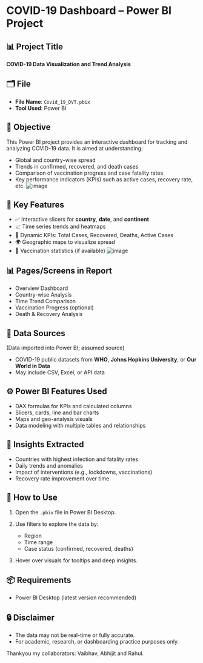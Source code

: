 # COVID-19 Dashboard – Power BI Project

## 📊 Project Title

**COVID-19 Data Visualization and Trend Analysis**

## 🗂 File

* **File Name**: `Covid_19_DVT.pbix`
* **Tool Used**: Power BI

## 🎯 Objective

This Power BI project provides an interactive dashboard for tracking and analyzing COVID-19 data. It is aimed at understanding:

* Global and country-wise spread
* Trends in confirmed, recovered, and death cases
* Comparison of vaccination progress and case fatality rates
* Key performance indicators (KPIs) such as active cases, recovery rate, etc.
![image](https://github.com/user-attachments/assets/2e57702d-5820-4b56-993e-6105d491e37c)

## 📌 Key Features

* ✅ Interactive slicers for **country**, **date**, and **continent**
* 📈 Time series trends and heatmaps
* 🧮 Dynamic KPIs: Total Cases, Recovered, Deaths, Active Cases
* 🌍 Geographic maps to visualize spread
* 💉 Vaccination statistics (if available)
![image](https://github.com/user-attachments/assets/7b073a6c-c097-4aaa-ae26-fceeaef7f6ef)
## 📊 Pages/Screens in Report

* Overview Dashboard
* Country-wise Analysis
* Time Trend Comparison
* Vaccination Progress (optional)
* Death & Recovery Analysis

## 📂 Data Sources

(Data imported into Power BI; assumed source)

* COVID-19 public datasets from **WHO**, **Johns Hopkins University**, or **Our World in Data**
* May include CSV, Excel, or API data

## ⚙️ Power BI Features Used

* DAX formulas for KPIs and calculated columns
* Slicers, cards, line and bar charts
* Maps and geo-analysis visuals
* Data modeling with multiple tables and relationships

## 🧠 Insights Extracted

* Countries with highest infection and fatality rates
* Daily trends and anomalies
* Impact of interventions (e.g., lockdowns, vaccinations)
* Recovery rate improvement over time

## 📌 How to Use

1. Open the `.pbix` file in Power BI Desktop.
2. Use filters to explore the data by:

   * Region
   * Time range
   * Case status (confirmed, recovered, deaths)
3. Hover over visuals for tooltips and deep insights.

## 📦 Requirements

* Power BI Desktop (latest version recommended)

## 🔒 Disclaimer

* The data may not be real-time or fully accurate.
* For academic, research, or dashboarding practice purposes only.

Thankyou my collaborators: Vaibhav, Abhijit and Rahul.

